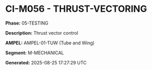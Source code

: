 # CI-M056 - THRUST-VECTORING

**Phase:** 05-TESTING

**Description:** Thrust vector control

**AMPEL:** AMPEL-01-TUW (Tube and Wing)

**Segment:** M-MECHANICAL

**Generated:** 2025-08-25 17:27:29 UTC
